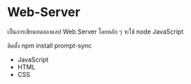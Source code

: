 # Web-Server
เป็นการเขียนทดลองแลป Web Server โดยหลัก ๆ จะใช้ node JavaScript

ติดตั้ง npm install prompt-sync
- JavaScript
- HTML
- CSS
